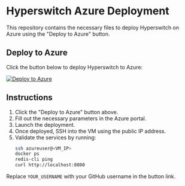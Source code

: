 # Hyperswitch Azure Deployment

This repository contains the necessary files to deploy Hyperswitch on Azure using the "Deploy to Azure" button.

## Deploy to Azure

Click the button below to deploy Hyperswitch to Azure:

[![Deploy to Azure](https://aka.ms/deploytoazurebutton)](https://portal.azure.com/#create/Microsoft.Template/uri/https%3A%2F%2Fraw.githubusercontent.com%2Fmanojradhakrishnan%2Fhyperswitch-azure-deploy%2Fmain%2Fazuredeploy.json)

## Instructions

1. Click the "Deploy to Azure" button above.
2. Fill out the necessary parameters in the Azure portal.
3. Launch the deployment.
4. Once deployed, SSH into the VM using the public IP address.
5. Validate the services by running:
   ```bash
   ssh azureuser@<VM_IP>
   docker ps
   redis-cli ping
   curl http://localhost:8080
   ```

Replace `YOUR_USERNAME` with your GitHub username in the button link. 